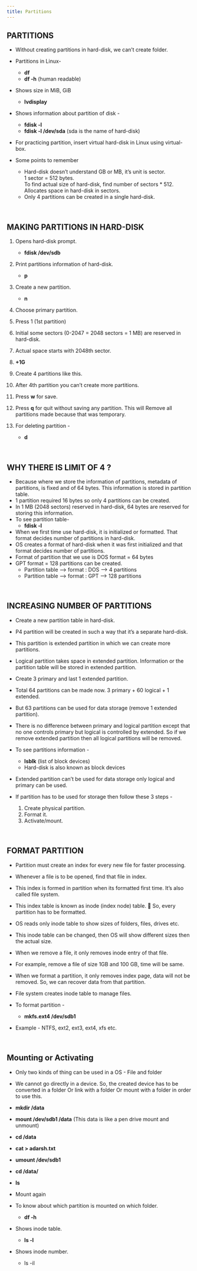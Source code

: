 ```yaml
---
title: Partitions
---
```


## PARTITIONS
 
 - Without creating partitions in hard-disk, we can’t create folder. 
 
 - Partitions in Linux- 
    - **df**
	- **df -h** (human readable)  

 - Shows size in MiB, GiB 	
   - **lvdisplay**
 
 - Shows information about partition of disk - 
   - **fdisk -l**
   - **fdisk -l /dev/sda** (sda is the name of hard-disk) 
 
 - For practicing partition, insert virtual hard-disk in Linux using virtual-box. 
 
 - Some points to remember
   - Hard-disk doesn’t understand GB or MB, it’s unit is sector.</br>
     1 sector = 512 bytes.</br>
	 To find actual size of hard-disk, find number of sectors * 512.</br>
	 Allocates space in hard-disk in sectors.
   - Only 4 partitions can be created in a single hard-disk. 

</br>
 
## MAKING PARTITIONS IN HARD-DISK 
 
 1. Opens hard-disk prompt. 
    - **fdisk /dev/sdb**
 2. Print partitions information of hard-disk. 
    - **p**
 3. Create a new partition. 
    - **n**
 4. Choose primary partition.
 5. Press 1 (1st partition)  
 6. Initial some sectors (0-2047 = 2048 sectors = 1 MB) are reserved in hard-disk.
 7. Actual space starts with 2048th sector.
 8. **+1G**
 9. Create 4 partitions like this. 
 10. After 4th partition you can’t create more partitions. 
 
 11. Press **w** for save.
 12. Press **q** for quit without saving any partition. 
     This will Remove all partitions made because that was temporary. 
 
 13. For deleting partition - 
     - **d**   
   
</br>
   
## WHY THERE IS LIMIT OF 4 ? 
- Because where we store the information of partitions, metadata of partitions, is fixed and of 64 bytes. This information is stored in partition table. 
- 1 partition required 16 bytes so only 4 partitions can be created. 
- In 1 MB (2048 sectors) reserved in hard-disk, 64 bytes are reserved for storing this information.
- To see partition table-  
  - **fdisk -l**
- When we first time use hard-disk, it is initialized or formatted. That format decides number of partitions in hard-disk.
- OS creates a format of hard-disk when it was first initialized and that format decides number of partitions. 
- Format of partition that we use is DOS format = 64 bytes 
- GPT format = 128 partitions can be created.  
  - Partition table --> format : DOS --> 4 partitions 
  - Partition table --> format : GPT --> 128 partitions   

</br>

## INCREASING NUMBER OF PARTITIONS
 - Create a new partition table in hard-disk. 
 - P4 partition will be created in such a way that it’s a separate hard-disk.
 - This partition is extended partition in which we can create more partitions.
 - Logical partition takes space in extended partition. Information or the partition table will be stored in extended partition. 
 
 - Create 3 primary and last 1 extended partition. 
 - Total 64 partitions can be made now. 3 primary + 60 logical + 1 extended.
 - But 63 partitions can be used for data storage (remove 1 extended partition).
 - There is no difference between primary and logical partition except that no one controls primary but logical is controlled by extended. So if we remove extended partition then all logical partitions will be removed. 
 
 - To see partitions information - 
   - **lsblk** (list of block devices)
   - Hard-disk is also known as block devices 
 
 - Extended partition can’t be used for data storage only logical and primary can be used. 
 - If partition has to be used for storage then follow these 3 steps - 
   1. Create physical partition.
   2. Format it.
   3. Activate/mount. 

</br>

## FORMAT PARTITION
 - Partition must create an index for every new file for faster processing.
 - Whenever a file is to be opened, find that file in index.
 - This index is formed in partition when its formatted first time. It’s also called file system.
 - This index table is known as inode (index node) table.  So, every partition has to be formatted.
 - OS reads only inode table to show sizes of folders, files, drives etc.
 - This inode table can be changed, then OS will show different sizes then the actual size.
 - When we remove a file, it only removes inode entry of that file.
 - For example, remove a file of size 1GB and 100 GB, time will be same.
 - When we format a partition, it only removes index page, data will not be removed. So, we can recover data from that partition.
 - File system creates inode table to manage files. 
 
 - To format partition - 
   - **mkfs.ext4 /dev/sdb1**
 
 - Example - NTFS, ext2, ext3, ext4, xfs etc. 
 
</br>

## Mounting or Activating
 - Only two kinds of thing can be used in a OS - File and folder 
 - We cannot go directly in a device. So, the created device has to be converted in a folder Or link with a folder Or mount with a folder in order to use this. 
 - **mkdir /data**
 - **mount /dev/sdb1 /data** (This data is like a pen drive mount and unmount) 
 - **cd /data**
 - **cat > adarsh.txt** 
 - **umount /dev/sdb1** 
 - **cd /data/** 
 - **ls**
 - Mount again 
 
 - To know about which partition is mounted on which folder. 
   - **df -h** 
 
 - Shows inode table. 
   - **ls -l** 
 
 - Shows inode number. 
   - ls -il 
